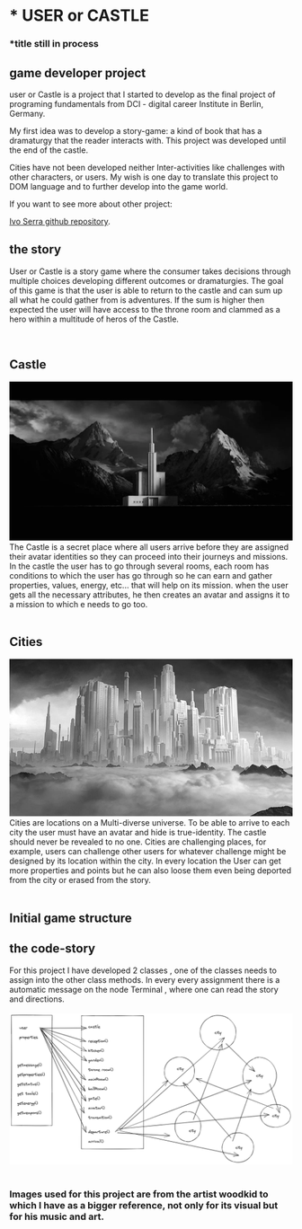 # * USER or CASTLE 
### *title still in process
## game developer project 

user or Castle is a project that I started to develop as the final project of programing fundamentals from DCI - digital career Institute in Berlin, Germany. 

My first idea was to develop a story-game: a kind of book that has a dramaturgy that the reader interacts with. This project was developed until the end of the castle. 

Cities have not been developed neither Inter-activities like challenges with other characters, or users. My wish is one day to translate this project to DOM language and to further develop into the game world. 

If you want to see more about other project:

[Ivo Serra github repository](https://github.com/ivoserra).

## the story
User or Castle is a story game where the consumer takes decisions through multiple choices developing different outcomes or dramaturgies. The goal of this game is that the user is able to return to the castle and can sum up all what he could gather from is adventures. If the sum is higher then expected the user will have access to the throne room and clammed as a hero within a multitude of heros of the Castle.
 

<br>

## Castle 
<img src ="./USERproject/castle.webp">
The Castle is a secret place where all users arrive before they are assigned their avatar identities so they can proceed into their journeys and missions. 
In the castle the user has to go through several rooms, each room has conditions to which the user has go through so he can earn and gather properties, values, energy, etc... that will help on its mission. when the user gets all the necessary attributes, he then creates an avatar and assigns it to a mission to which e needs to go too.  
<br></br>

## Cities
<img src="./USERproject/cities.jpg">
Cities are locations on a Multi-diverse universe.
To be able to arrive to each city the user must have an avatar and hide is true-identity. The castle  should never be revealed to no one.
Cities are challenging places, for example, users can challenge other users for whatever challenge might be designed by its location within the city. In every location the User can get more properties and points but he can also loose them even being deported from the city or erased from the story.
<br></br>

## Initial game structure 

## the code-story

For this project I have developed 2 classes , one of the classes needs to assign into the other class methods.
In every every assignment there is a automatic message on the node Terminal , where one can read the story and directions.
<br></br>
<img src="./USERproject/userFirst.png">
<br></br>

### Images used for this project are from the artist woodkid to which I have as a bigger reference, not only for its visual but for his music and art.
